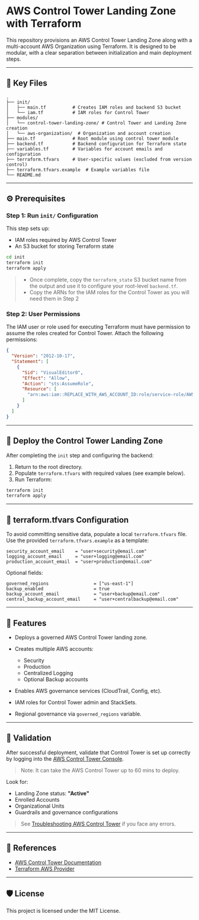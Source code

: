 # AWS Control Tower Landing Zone with Terraform

This repository provisions an AWS Control Tower Landing Zone along with a multi-account AWS Organization using Terraform. It is designed to be modular, with a clear separation between initialization and main deployment steps.

---

## 📁 Key Files

```
.
├── init/
│   ├── main.tf          # Creates IAM roles and backend S3 bucket
│   └── iam.tf           # IAM roles for Control Tower
├── modules/
│   └── control-tower-landing-zone/ # Control Tower and Landing Zone creation
│   └── aws-organization/  # Organization and account creation
├── main.tf              # Root module using control tower module
├── backend.tf           # Backend configuration for Terraform state
├── variables.tf         # Variables for account emails and configuration
├── terraform.tfvars     # User-specific values (excluded from version control)
├── terraform.tfvars.example  # Example variables file
└── README.md
```

---

## ⚙️ Prerequisites

### Step 1: Run `init/` Configuration

This step sets up:

* IAM roles required by AWS Control Tower
* An S3 bucket for storing Terraform state

```bash
cd init
terraform init
terraform apply
```

> - Once complete, copy the `terraform_state` S3 bucket name from the output and use it to configure your root-level `backend.tf`.
> - Copy the ARNs for the IAM roles for the Control Tower as you will need them in Step 2

### Step 2: User Permissions

The IAM user or role used for executing Terraform must have permission to assume the roles created for Control Tower. Attach the following permissions:

```json
{
  "Version": "2012-10-17",
  "Statement": [
    {
      "Sid": "VisualEditor0",
      "Effect": "Allow",
      "Action": "sts:AssumeRole",
      "Resource": [
        "arn:aws:iam::REPLACE_WITH_AWS_ACCOUNT_ID:role/service-role/AWSControlTower*"
      ]
    }
  ]
}
```

---

## 🚀 Deploy the Control Tower Landing Zone

After completing the `init` step and configuring the backend:

1. Return to the root directory.
2. Populate `terraform.tfvars` with required values (see example below).
3. Run Terraform:

```bash
terraform init
terraform apply
```

---

## 🔐 terraform.tfvars Configuration

To avoid committing sensitive data, populate a local `terraform.tfvars` file. Use the provided `terraform.tfvars.example` as a template:

```hcl
security_account_email    = "user+security@email.com"
logging_account_email     = "user+logging@email.com"
production_account_email  = "user+production@email.com"
```

Optional fields:

```hcl
governed_regions                 = ["us-east-1"]
backup_enabled                   = true
backup_account_email             = "user+backup@email.com"
central_backup_account_email     = "user+centralbackup@email.com"
```

---

## 📆 Features

* Deploys a governed AWS Control Tower landing zone.
* Creates multiple AWS accounts:

  * Security
  * Production
  * Centralized Logging
  * Optional Backup accounts
* Enables AWS governance services (CloudTrail, Config, etc).
* IAM roles for Control Tower admin and StackSets.
* Regional governance via `governed_regions` variable.

---

## 📃 Validation

After successful deployment, validate that Control Tower is set up correctly by logging into the [AWS Control Tower Console](https://console.aws.amazon.com/controltower/home).

> Note: It can take the AWS Control Tower up to 60 mins to deploy.

Look for:

* Landing Zone status: **"Active"**
* Enrolled Accounts
* Organizational Units
* Guardrails and governance configurations

> See [Troubleshooting AWS Control Tower](https://docs.aws.amazon.com/controltower/latest/userguide/troubleshooting.html) if you face any errors.

---

## 📂 References

* [AWS Control Tower Documentation](https://docs.aws.amazon.com/controltower/latest/userguide/what-is-control-tower.html)
* [Terraform AWS Provider](https://registry.terraform.io/providers/hashicorp/aws/latest/docs)

---

## 🛡️ License

This project is licensed under the MIT License.
